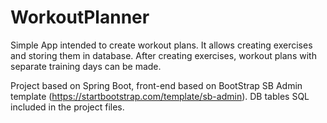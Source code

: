 # WorkoutPlanner
Simple App intended to create workout plans. It allows creating exercises and storing them in database.
After creating exercises, workout plans with separate training days can be made.

Project based on Spring Boot, front-end based on  BootStrap SB Admin template (https://startbootstrap.com/template/sb-admin).
DB tables SQL included in the project files.
